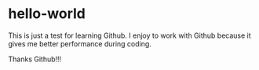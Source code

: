 # hello-world

This is just a test for learning Github.
I enjoy to work with Github because it gives me better performance during coding.

Thanks Github!!! 
